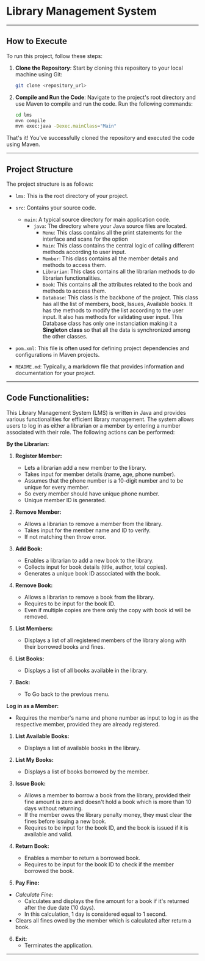 # Library Management System

----


## How to Execute

To run this project, follow these steps:

1. **Clone the Repository**: Start by cloning this repository to your local machine using Git:

    ```bash
    git clone <repository_url>
    ```

2. **Compile and Run the Code**: Navigate to the project's root directory and use Maven to compile and run the code. Run the following commands:

    ```bash
    cd lms
    mvn compile
    mvn exec:java -Dexec.mainClass="Main"
    ```

That's it! You've successfully cloned the repository and executed the code using Maven.

----

## Project Structure

The project structure is as follows:

- `lms`: This is the root directory of your project.
- `src`: Contains your source code.
   - `main`: A typical source directory for main application code.
      - `java`: The directory where your Java source files are located.
         -  `Menu`: This class contains all the print statements for the interface and scans for the option
         - `Main`: This class contains the central logic of calling different methods according to user input.
         -  `Member`: This class contains all the member details and methods to access them.
         - `Librarian`: This class contains all the librarian methods to do librarian functionalities.
         -  `Book`: This contains all the attributes related to the book and methods to access them.
         - `Database`: This class is the backbone of the project. This class has all the list of members, book, Issues, Available books. It has the methods to modify the list according to the user input. It also has methods for validating user input. This Database class has only one instanciation making it a **Singleton class** so that all the data is synchronized among the other classes.

- `pom.xml`: This file is often used for defining project dependencies and configurations in Maven projects.
- `README.md`: Typically, a markdown file that provides information and documentation for your project.

----

## **Code Functionalities:** 
This Library Management System (LMS) is written in Java and provides various functionalities for efficient library management. The system allows users to log in as either a librarian or a member by entering a number associated with their role. The following actions can be performed:

**By the Librarian:**

1. **Register Member:**
   - Lets a librarian add a new member to the library.
   - Takes input for member details (name, age, phone number).
   - Assumes that the phone number is a 10-digit number and to be unique for every member.
   - So every member should have unique phone number.
   - Unique member ID is generated.

2. **Remove Member:**
   - Allows a librarian to remove a member from the library.
   - Takes input for the member name and ID to verify.
   - If not matching then throw error.

3. **Add Book:**
    - Enables a librarian to add a new book to the library.
    - Collects input for book details (title, author, total copies).
    - Generates a unique book ID associated with the book.

4. **Remove Book:**
    - Allows a librarian to remove a book from the library.
    - Requires to be input for the book ID.
    - Even if multiple copies are there only the copy with book id will be removed.
   
5. **List Members:**
    - Displays a list of all registered members of the library along with their borrowed books and fines.

6. **List Books:**
    - Displays a list of all books available in the library.
   
7. **Back:**
    - To Go back to the previous menu.
   
**Log in as a Member:**
- Requires the member's name and phone number as input to log in as the respective member, provided they are already registered.

1. **List Available Books:**
    - Displays a list of available books in the library.

2. **List My Books:**
    - Displays a list of books borrowed by the member.

3. **Issue Book:**
    - Allows a member to borrow a book from the library, provided their fine amount is zero and doesn't hold a book which is more than 10 days without returning.
    - If the member owes the library penalty money, they must clear the fines before issuing a new book.
    - Requires to be input for the book ID, and the book is issued if it is available and valid.

4. **Return Book:**
    - Enables a member to return a borrowed book.
    - Requires to be input for the book ID to check if the member borrowed the book.


5. **Pay Fine:**
- *Calculate Fine:*
   - Calculates and displays the fine amount for a book if it's returned after the due date (10 days).
   - In this calculation, 1 day is considered equal to 1 second.
- Clears all fines owed by the member which is calculated after return a book.

6. **Exit:**
    - Terminates the application.

----




